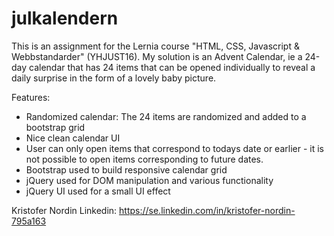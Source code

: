 # julkalendern
This is an assignment for the Lernia course "HTML, CSS, Javascript & Webbstandarder" (YHJUST16).
My solution is an Advent Calendar, ie a 24-day calendar that has 24 items that can be opened individually to reveal a daily surprise in the form of a lovely baby picture. 

Features:
- Randomized calendar: The 24 items are randomized and added to a bootstrap grid
- Nice clean calendar UI
- User can only open items that correspond to todays date or earlier - it is not possible to open items corresponding to future dates.
- Bootstrap used to build responsive calendar grid
- jQuery used for DOM manipulation and various functionality
- jQuery UI used for a small UI effect

Kristofer Nordin
Linkedin: https://se.linkedin.com/in/kristofer-nordin-795a163
